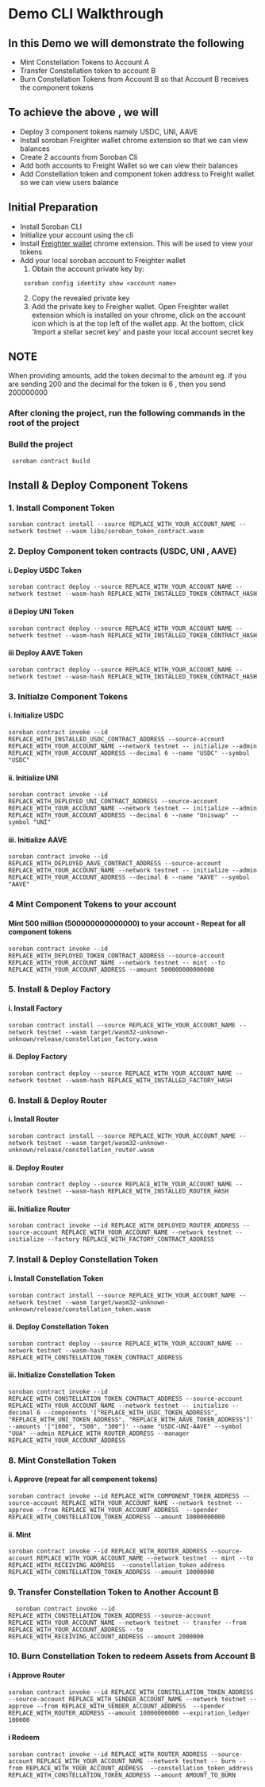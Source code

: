 
# Demo CLI Walkthrough

## In this Demo we will demonstrate the following

- Mint Constellation Tokens to Account A
- Transfer Constellation token to account B
- Burn Constellation Tokens from Account B so that Account B receives the component tokens

## To achieve the above , we will

- Deploy 3 component tokens namely USDC, UNI, AAVE
- Install soroban Freighter wallet chrome extension so that we can view balances
- Create 2 accounts from Soroban Cli
- Add both accounts to Freight Wallet so we can view their balances
- Add Constellation token and component token address to Freight wallet so we can view users balance

## Initial Preparation

- Install Soroban CLI
- Initialize your account using the cli
- Install [Freighter wallet](https://www.freighter.app) chrome extension. This will be used to view your tokens
- Add your local soroban account to Freighter wallet
  1. Obtain the account private key by:
   ```
    soroban config identity show <account name>
   ```
  2. Copy the revealed private key
  3. Add the private key to Freigher wallet. Open Freighter wallet extension which is installed on your chrome, click on the account icon which is at the top left of the wallet app. At the bottom, click 'Import a stellar secret key' and paste your local account secret key
   
## NOTE 
  When providing amounts, add the token decimal to the amount 
  eg. if you are sending 200 and the decimal for the token is 6 , then you send 200000000

### After cloning the project, run the following commands in the root of the project

### Build the project 

```
 soroban contract build
```

## Install & Deploy Component Tokens

### 1. Install Component Token

```
soroban contract install --source REPLACE_WITH_YOUR_ACCOUNT_NAME --network testnet --wasm libs/soroban_token_contract.wasm
```

### 2. Deploy Component token contracts (USDC, UNI , AAVE)

#### i. Deploy USDC Token

```
soroban contract deploy --source REPLACE_WITH_YOUR_ACCOUNT_NAME --network testnet --wasm-hash REPLACE_WITH_INSTALLED_TOKEN_CONTRACT_HASH
```

#### ii Deploy UNI Token

```
soroban contract deploy --source REPLACE_WITH_YOUR_ACCOUNT_NAME --network testnet --wasm-hash REPLACE_WITH_INSTALLED_TOKEN_CONTRACT_HASH
```

#### iii Deploy AAVE Token

```
soroban contract deploy --source REPLACE_WITH_YOUR_ACCOUNT_NAME --network testnet --wasm-hash REPLACE_WITH_INSTALLED_TOKEN_CONTRACT_HASH
```

### 3. Initialze Component Tokens

#### i. Initialize USDC

```
soroban contract invoke --id REPLACE_WITH_INSTALLED_USDC_CONTRACT_ADDRESS --source-account REPLACE_WITH_YOUR_ACCOUNT_NAME --network testnet -- initialize --admin REPLACE_WITH_YOUR_ACCOUNT_ADDRESS --decimal 6 --name "USDC" --symbol "USDC"
```

#### ii. Initialize UNI

```
soroban contract invoke --id REPLACE_WITH_DEPLOYED_UNI_CONTRACT_ADDRESS --source-account REPLACE_WITH_YOUR_ACCOUNT_NAME --network testnet -- initialize --admin REPLACE_WITH_YOUR_ACCOUNT_ADDRESS --decimal 6 --name "Uniswap" --symbol "UNI"
```

#### iii. Initialize AAVE

```
soroban contract invoke --id REPLACE_WITH_DEPLOYED_AAVE_CONTRACT_ADDRESS --source-account REPLACE_WITH_YOUR_ACCOUNT_NAME --network testnet -- initialize --admin REPLACE_WITH_YOUR_ACCOUNT_ADDRESS --decimal 6 --name "AAVE" --symbol "AAVE"
```

### 4 Mint Component Tokens to your account

#### Mint 500 million (500000000000000)  to your account - Repeat for all component tokens

```
soroban contract invoke --id REPLACE_WITH_DEPLOYED_TOKEN_CONTRACT_ADDRESS --source-account REPLACE_WITH_YOUR_ACCOUNT_NAME --network testnet -- mint --to REPLACE_WITH_YOUR_ACCOUNT_ADDRESS --amount 500000000000000
```

### 5. Install & Deploy Factory

#### i. Install Factory

```
soroban contract install --source REPLACE_WITH_YOUR_ACCOUNT_NAME --network testnet --wasm target/wasm32-unknown-unknown/release/constellation_factory.wasm
```

#### ii. Deploy Factory

```
soroban contract deploy --source REPLACE_WITH_YOUR_ACCOUNT_NAME --network testnet --wasm-hash REPLACE_WITH_INSTALLED_FACTORY_HASH
```

### 6. Install & Deploy Router

#### i. Install Router

```
soroban contract install --source REPLACE_WITH_YOUR_ACCOUNT_NAME --network testnet --wasm target/wasm32-unknown-unknown/release/constellation_router.wasm
```

#### ii. Deploy Router

```
soroban contract deploy --source REPLACE_WITH_YOUR_ACCOUNT_NAME --network testnet --wasm-hash REPLACE_WITH_INSTALLED_ROUTER_HASH
```


#### iii. Initialize Router

```
soroban contract invoke --id REPLACE_WITH_DEPLOYED_ROUTER_ADDRESS --source-account REPLACE_WITH_YOUR_ACCOUNT_NAME --network testnet -- initialize --factory REPLACE_WITH_FACTORY_CONTRACT_ADDRESS
```

### 7. Install & Deploy Constellation Token

#### i. Install Constellation Token

```
soroban contract install --source REPLACE_WITH_YOUR_ACCOUNT_NAME --network testnet --wasm target/wasm32-unknown-unknown/release/constellation_token.wasm
```

#### ii. Deploy Constellation Token

```
soroban contract deploy --source REPLACE_WITH_YOUR_ACCOUNT_NAME --network testnet --wasm-hash REPLACE_WITH_CONSTELLATION_TOKEN_CONTRACT_ADDRESS
```

#### iii. Initialize Constellation Token

```
soroban contract invoke --id REPLACE_WITH_CONSTELLATION_TOKEN_CONTRACT_ADDRESS --source-account REPLACE_WITH_YOUR_ACCOUNT_NAME --network testnet -- initialize --decimal 6 --components '["REPLACE_WITH_USDC_TOKEN_ADDRESS", "REPLACE_WITH_UNI_TOKEN_ADDRESS", "REPLACE_WITH_AAVE_TOKEN_ADDRESS"]' --amounts '["1000", "500", "300"]' --name "USDC-UNI-AAVE" --symbol "UUA" --admin REPLACE_WITH_ROUTER_ADDRESS --manager REPLACE_WITH_YOUR_ACCOUNT_ADDRESS
```

### 8. Mint Constellation Token

#### i. Approve (repeat for all component tokens)

```
soroban contract invoke --id REPLACE_WITH_COMPONENT_TOKEN_ADDRESS --source-account REPLACE_WITH_YOUR_ACCOUNT_NAME --network testnet -- approve --from REPLACE_WITH_YOUR_ACCOUNT_ADDRESS  --spender REPLACE_WITH_CONSTELLATION_TOKEN_ADDRESS --amount 10000000000
```

#### ii. Mint

```
soroban contract invoke --id REPLACE_WITH_ROUTER_ADDRESS --source-account REPLACE_WITH_YOUR_ACCOUNT_NAME --network testnet -- mint --to REPLACE_WITH_RECEIVING_ADDRESS  --constellation_token_address REPLACE_WITH_CONSTELLATION_TOKEN_ADDRESS --amount 10000000
```

### 9. Transfer Constellation Token to Another Account B

```
  soroban contract invoke --id REPLACE_WITH_CONSTELLATION_TOKEN_ADDRESS --source-account REPLACE_WITH_YOUR_ACCOUNT_NAME --network testnet -- transfer --from REPLACE_WITH_YOUR_ACCOUNT_ADDRESS --to REPLACE_WITH_RECEIVING_ACCOUNT_ADDRESS --amount 2000000
```

### 10. Burn Constellation Token to redeem Assets from Account B

#### i Approve Router

```
soroban contract invoke --id REPLACE_WITH_CONSTELLATION_TOKEN_ADDRESS  --source-account REPLACE_WITH_SENDER_ACCOUNT_NAME --network testnet -- approve --from REPLACE_WITH_SENDER_ACCOUNT_ADDRESS  --spender REPLACE_WITH_ROUTER_ADDRESS --amount 10000000000 --expiration_ledger 100000
```

#### i Redeem

```
soroban contract invoke --id REPLACE_WITH_ROUTER_ADDRESS --source-account REPLACE_WITH_YOUR_ACCOUNT_NAME --network testnet -- burn --from REPLACE_WITH_YOUR_ACCOUNT_ADDRESS  --constellation_token_address REPLACE_WITH_CONSTELLATION_TOKEN_ADDRESS --amount AMOUNT_TO_BURN
```
